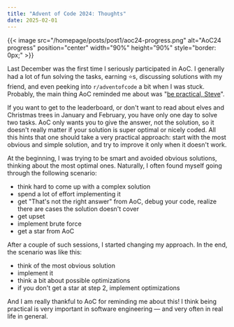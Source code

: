 ```yaml
---
title: "Advent of Code 2024: Thoughts"
date: 2025-02-01
---
```


{{< image src="/homepage/posts/post1/aoc24-progress.png" alt="AoC24 progress" position="center" width="90%" height="90%" style="border: 0px;" >}}

Last December was the first time I seriously participated in AoC. I generally had a lot of fun solving the tasks, earning ⭐s, discussing solutions with my friend, and even peeking into `r/adventofcode` a bit when I was stuck. Probably, the main thing AoC reminded me about was "[be practical, Steve](https://www.youtube.com/watch?v=tSm6RjyNtEQ)".

If you want to get to the leaderboard, or don't want to read about elves and Christmas trees in January and February, you have only one day to solve two tasks. AoC only wants you to give the answer, not the solution, so it doesn't really matter if your solution is super optimal or nicely coded. All this hints that one should take a very practical approach: start with the most obvious and simple solution, and try to improve it only when it doesn't work.

At the beginning, I was trying to be smart and avoided obvious solutions, thinking about the most optimal ones. Naturally, I often found myself going through the following scenario:
- think hard to come up with a complex solution
- spend a lot of effort implementing it
- get "That's not the right answer" from AoC, debug your code, realize there are cases the solution doesn't cover
- get upset
- implement brute force
- get a star from AoC

After a couple of such sessions, I started changing my approach. In the end, the scenario was like this:
- think of the most obvious solution
- implement it
- think a bit about possible optimizations
- if you don't get a star at step 2, implement optimizations

And I am really thankful to AoC for reminding me about this! I think being practical is very important in software engineering — and very often in real life in general.